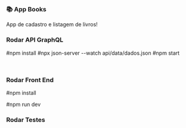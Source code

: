 ### 📚 App Books
<p>App de cadastro e listagem de livros!</p>

### Rodar API GraphQL
#npm install
#npx json-server --watch api/data/dados.json
#npm start

<br />

### Rodar Front End
#npm install

#npm run dev

### Rodar Testes
